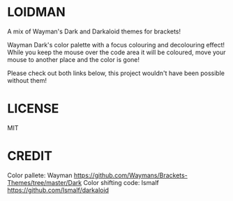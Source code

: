 # LOIDMAN

A mix of Wayman's Dark and Darkaloid themes for brackets!

Wayman Dark's color palette with a focus colouring and decolouring effect! 
While you keep the mouse over the code area it will be coloured, move your mouse to another place and the color is gone!

Please check out both links below, this project wouldn't have been possible without them!

# LICENSE 
MIT

# CREDIT
Color pallete: Wayman https://github.com/Waymans/Brackets-Themes/tree/master/Dark
Color shifting code: Ismalf https://github.com/Ismalf/darkaloid


